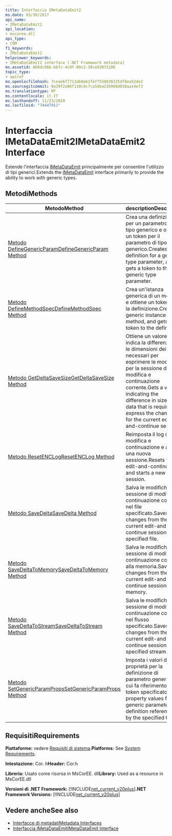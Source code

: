 ```yaml
---
title: Interfaccia IMetaDataEmit2
ms.date: 03/30/2017
api_name:
- IMetaDataEmit2
api_location:
- mscoree.dll
api_type:
- COM
f1_keywords:
- IMetaDataEmit2
helpviewer_keywords:
- IMetaDataEmit2 interface [.NET Framework metadata]
ms.assetid: 866dc96b-bbfc-4c0f-80c2-38ce93072106
topic_type:
- apiref
ms.openlocfilehash: 7ceae6f7713ab0eb1feff550838325df0ea52de2
ms.sourcegitcommit: 9a39f2a06f110c9c7ca54ba216900d038aa14ef3
ms.translationtype: MT
ms.contentlocale: it-IT
ms.lasthandoff: 11/23/2019
ms.locfileid: "74447911"
---
```

# <a name="imetadataemit2-interface"></a><span data-ttu-id="2e63e-102">Interfaccia IMetaDataEmit2</span><span class="sxs-lookup"><span data-stu-id="2e63e-102">IMetaDataEmit2 Interface</span></span>
<span data-ttu-id="2e63e-103">Estende l'interfaccia [IMetaDataEmit](../../../../docs/framework/unmanaged-api/metadata/imetadataemit-interface.md) principalmente per consentire l'utilizzo di tipi generici.</span><span class="sxs-lookup"><span data-stu-id="2e63e-103">Extends the [IMetaDataEmit](../../../../docs/framework/unmanaged-api/metadata/imetadataemit-interface.md) interface primarily to provide the ability to work with generic types.</span></span>  
  
## <a name="methods"></a><span data-ttu-id="2e63e-104">Metodi</span><span class="sxs-lookup"><span data-stu-id="2e63e-104">Methods</span></span>  
  
|<span data-ttu-id="2e63e-105">Metodo</span><span class="sxs-lookup"><span data-stu-id="2e63e-105">Method</span></span>|<span data-ttu-id="2e63e-106">description</span><span class="sxs-lookup"><span data-stu-id="2e63e-106">Description</span></span>|  
|------------|-----------------|  
|[<span data-ttu-id="2e63e-107">Metodo DefineGenericParam</span><span class="sxs-lookup"><span data-stu-id="2e63e-107">DefineGenericParam Method</span></span>](../../../../docs/framework/unmanaged-api/metadata/imetadataemit2-definegenericparam-method.md)|<span data-ttu-id="2e63e-108">Crea una definizione per un parametro di tipo generico e ottiene un token per il parametro di tipo generico.</span><span class="sxs-lookup"><span data-stu-id="2e63e-108">Creates a definition for a generic type parameter, and gets a token to that generic type parameter.</span></span>|  
|[<span data-ttu-id="2e63e-109">Metodo DefineMethodSpec</span><span class="sxs-lookup"><span data-stu-id="2e63e-109">DefineMethodSpec Method</span></span>](../../../../docs/framework/unmanaged-api/metadata/imetadataemit2-definemethodspec-method.md)|<span data-ttu-id="2e63e-110">Crea un'istanza generica di un metodo e ottiene un token per la definizione.</span><span class="sxs-lookup"><span data-stu-id="2e63e-110">Creates a generic instance of a method, and gets a token to the definition.</span></span>|  
|[<span data-ttu-id="2e63e-111">Metodo GetDeltaSaveSize</span><span class="sxs-lookup"><span data-stu-id="2e63e-111">GetDeltaSaveSize Method</span></span>](../../../../docs/framework/unmanaged-api/metadata/imetadataemit2-getdeltasavesize-method.md)|<span data-ttu-id="2e63e-112">Ottiene un valore che indica la differenza tra le dimensioni dei dati necessari per esprimere le modifiche per la sessione di modifica e continuazione corrente.</span><span class="sxs-lookup"><span data-stu-id="2e63e-112">Gets a value indicating the difference in size of the data that is required to express the changes for the current edit-and-continue session.</span></span>|  
|[<span data-ttu-id="2e63e-113">Metodo ResetENCLog</span><span class="sxs-lookup"><span data-stu-id="2e63e-113">ResetENCLog Method</span></span>](../../../../docs/framework/unmanaged-api/metadata/imetadataemit2-resetenclog-method.md)|<span data-ttu-id="2e63e-114">Reimposta il log di modifica e continuazione e avvia una nuova sessione.</span><span class="sxs-lookup"><span data-stu-id="2e63e-114">Resets the edit-and-continue log and starts a new session.</span></span>|  
|[<span data-ttu-id="2e63e-115">Metodo SaveDelta</span><span class="sxs-lookup"><span data-stu-id="2e63e-115">SaveDelta Method</span></span>](../../../../docs/framework/unmanaged-api/metadata/imetadataemit2-savedelta-method.md)|<span data-ttu-id="2e63e-116">Salva le modifiche dalla sessione di modifica e continuazione corrente nel file specificato.</span><span class="sxs-lookup"><span data-stu-id="2e63e-116">Saves changes from the current edit-and-continue session to the specified file.</span></span>|  
|[<span data-ttu-id="2e63e-117">Metodo SaveDeltaToMemory</span><span class="sxs-lookup"><span data-stu-id="2e63e-117">SaveDeltaToMemory Method</span></span>](../../../../docs/framework/unmanaged-api/metadata/imetadataemit2-savedeltatomemory-method.md)|<span data-ttu-id="2e63e-118">Salva le modifiche dalla sessione di modifica e continuazione corrente alla memoria.</span><span class="sxs-lookup"><span data-stu-id="2e63e-118">Saves changes from the current edit-and-continue session to memory.</span></span>|  
|[<span data-ttu-id="2e63e-119">Metodo SaveDeltaToStream</span><span class="sxs-lookup"><span data-stu-id="2e63e-119">SaveDeltaToStream Method</span></span>](../../../../docs/framework/unmanaged-api/metadata/imetadataemit2-savedeltatostream-method.md)|<span data-ttu-id="2e63e-120">Salva le modifiche dalla sessione di modifica e continuazione corrente nel flusso specificato.</span><span class="sxs-lookup"><span data-stu-id="2e63e-120">Saves changes from the current edit-and-continue session to the specified stream.</span></span>|  
|[<span data-ttu-id="2e63e-121">Metodo SetGenericParamProps</span><span class="sxs-lookup"><span data-stu-id="2e63e-121">SetGenericParamProps Method</span></span>](../../../../docs/framework/unmanaged-api/metadata/imetadataemit2-setgenericparamprops-method.md)|<span data-ttu-id="2e63e-122">Imposta i valori delle proprietà per la definizione di parametro generico a cui fa riferimento il token specificato.</span><span class="sxs-lookup"><span data-stu-id="2e63e-122">Sets property values for the generic parameter definition referenced by the specified token.</span></span>|  
  
## <a name="requirements"></a><span data-ttu-id="2e63e-123">Requisiti</span><span class="sxs-lookup"><span data-stu-id="2e63e-123">Requirements</span></span>  
 <span data-ttu-id="2e63e-124">**Piattaforme:** vedere [Requisiti di sistema](../../../../docs/framework/get-started/system-requirements.md).</span><span class="sxs-lookup"><span data-stu-id="2e63e-124">**Platforms:** See [System Requirements](../../../../docs/framework/get-started/system-requirements.md).</span></span>  
  
 <span data-ttu-id="2e63e-125">**Intestazione:** Cor. h</span><span class="sxs-lookup"><span data-stu-id="2e63e-125">**Header:** Cor.h</span></span>  
  
 <span data-ttu-id="2e63e-126">**Libreria:** Usato come risorsa in MsCorEE. dll</span><span class="sxs-lookup"><span data-stu-id="2e63e-126">**Library:** Used as a resource in MsCorEE.dll</span></span>  
  
 <span data-ttu-id="2e63e-127">**Versioni di .NET Framework:** [!INCLUDE[net_current_v20plus](../../../../includes/net-current-v20plus-md.md)]</span><span class="sxs-lookup"><span data-stu-id="2e63e-127">**.NET Framework Versions:** [!INCLUDE[net_current_v20plus](../../../../includes/net-current-v20plus-md.md)]</span></span>  
  
## <a name="see-also"></a><span data-ttu-id="2e63e-128">Vedere anche</span><span class="sxs-lookup"><span data-stu-id="2e63e-128">See also</span></span>

- [<span data-ttu-id="2e63e-129">Interfacce di metadati</span><span class="sxs-lookup"><span data-stu-id="2e63e-129">Metadata Interfaces</span></span>](../../../../docs/framework/unmanaged-api/metadata/metadata-interfaces.md)
- [<span data-ttu-id="2e63e-130">Interfaccia IMetaDataEmit</span><span class="sxs-lookup"><span data-stu-id="2e63e-130">IMetaDataEmit Interface</span></span>](../../../../docs/framework/unmanaged-api/metadata/imetadataemit-interface.md)
